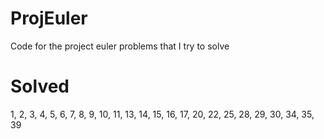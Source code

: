 ProjEuler
=========

Code for the project euler problems that I try to solve

Solved
=========
1,
2,
3,
4,
5,
6,
7,
8,
9,
10,
11,
13,
14,
15,
16,
17,
20,
22,
25,
28,
29,
30,
34,
35,
39
